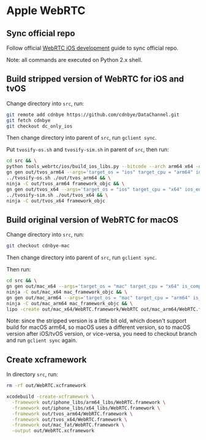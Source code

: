 # Apple WebRTC

## Sync official repo

Follow official [WebRTC iOS development](https://webrtc.googlesource.com/src/+/refs/heads/master/docs/native-code/ios/index.md) guide to sync official repo.

Note: all commands are executed on Python 2.x shell.

## Build stripped version of WebRTC for iOS and tvOS

Change directory into `src`, run:

```bash
git remote add cdnbye https://github.com/cdnbye/DataChannel.git
git fetch cdnbye
git checkout dc_only_ios
```

Then change directory into parent of `src`, run `gclient sync`.

Put `tvosify-os.sh` and `tvosify-sim.sh` in parent of `src`, then run:

```bash
cd src && \
python tools_webrtc/ios/build_ios_libs.py --bitcode --arch arm64 x64 -o out/iphone_libs/ && \
gn gen out/tvos_arm64 --args='target_os = "ios" target_cpu = "arm64" ios_enable_code_signing = false use_xcode_clang = true is_component_build = false is_debug = false ios_deployment_target = "10.0" rtc_libvpx_build_vp9 = false enable_ios_bitcode = true use_goma = false enable_dsyms = true enable_stripping = true' && \
../tvosify-os.sh ./out/tvos_arm64 && \
ninja -C out/tvos_arm64 framework_objc && \
gn gen out/tvos_x64 --args='target_os = "ios" target_cpu = "x64" ios_enable_code_signing = false use_xcode_clang = true is_component_build = false is_debug = false ios_deployment_target = "10.0" rtc_libvpx_build_vp9 = false enable_ios_bitcode = true use_goma = false enable_dsyms = true enable_stripping = true' && \
../tvosify-sim.sh ./out/tvos_x64 && \
ninja -C out/tvos_x64 framework_objc
```

## Build original version of WebRTC for macOS

Change directory into `src`, run:

```bash
git checkout cdnbye-mac
```

Then change directory into parent of `src`, run `gclient sync`.

Then run:

```bash
cd src && \
gn gen out/mac_x64 --args='target_os = "mac" target_cpu = "x64" is_component_build = false is_debug = false use_goma = false enable_dsyms = true enable_stripping = true' && \
ninja -C out/mac_x64 mac_framework_objc && \
gn gen out/mac_arm64 --args='target_os = "mac" target_cpu = "arm64" is_component_build = false is_debug = false use_goma = false enable_dsyms = true enable_stripping = true' && \
ninja -C out/mac_arm64 mac_framework_objc && \
lipo -create out/mac_x64/WebRTC.framework/WebRTC out/mac_arm64/WebRTC.framework/WebRTC -output out/WebRTC-mac-fat
```

Note: since the stripped version is a little bit old, which doesn't support build for macOS arm64, so macOS uses a different version, so to macOS version after iOS/tvOS version, or vice-versa, you need to checkout branch and run `gclient sync` again.

## Create xcframework

In directory `src`, run:

```bash
rm -rf out/WebRTC.xcframework

xcodebuild -create-xcframework \
  -framework out/iphone_libs/arm64_libs/WebRTC.framework \
  -framework out/iphone_libs/x64_libs/WebRTC.framework \
  -framework out/tvos_arm64/WebRTC.framework \
  -framework out/tvos_x64/WebRTC.framework \
  -framework out/mac_fat/WebRTC.framework \
  -output out/WebRTC.xcframework
```
